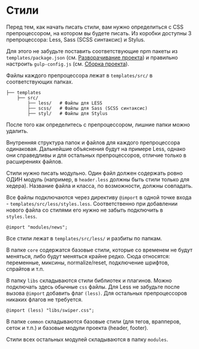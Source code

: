 # Стили

Перед тем, как начать писать стили, вам нужно определиться с CSS препроцессором, на котором вы будете писать. Из коробки доступны 3 препроцессора: Less, Sass (SCSS синтаксис) и Stylus.

Для этого не забудьте поставить соответствующие npm пакеты из `templates/package.json` (см. [Разворачивание проекта](deployment.md)) и правильно настроить `gulp-config.js` (см. [Сборка проекта](build.md)).

Файлы каждого препроцессора лежат в `templates/src/` в соответствующих папках.

```
├── templates               
    ├── src/                
        ├── less/   # Файлы для LESS
        ├── scss/   # Файлы для Sass (SCSS синтаксис)
        ├── styl/   # Файлы для Stylus
```

После того как определитесь с препроцессором, лишние папки можно удалить.

Внутренняя структура папок и файлов для каждого препроцессора одинаковая. Дальнейшие объяснения будут на примере Less, однако они справедливы и для остальных препроцессоров, отличие только в расширениях файлов.

Стили нужно писать модульно. Один файл должен содержать ровно ОДИН модуль (например, в `header.less` должны быть стили только для хедера). Название файла и класса, по возможности, должны совпадать.

Все файлы подключаются через директиву `@import` в одной точке входа - `templates/src/less/styles.less`. Соответственно при добавлении нового файла со стилями его нужно не забыть подключить в `styles.less`.

```less
@import "modules/news";
```

Все стили лежат в `templates/src/less/` и разбиты по папкам.

В папке `core` содержатся базовые стили, которые со временем не будут меняться, либо будут меняться крайне редко. Сюда относятся: переменные, миксины, normalize/reset, подключение шрифтов, спрайтов и т.п.

В папку `libs` складываются стили библиотек и плагинов. Можно подключать здесь обычные `css` файлы. Для Less не забудьте после вызова `@import` добавить флаг `(less)`. Для остальных препроцессоров никаких флагов не требуется.

```less
@import (less) "libs/swiper.css";
```

В папке `common` складываются базовые стили (для тегов, врапперов, сеток и т.п.) и базовые модули проекта (header, footer).

Стили всех остальных модулей складываются в папку `modules`.